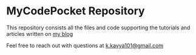 # MyCodePocket Repository

This repository consists all the files and code supporting the tutorials and articles written on [my blog](https://mycodepocket.com/blog/)

Feel free to reach out with questions at k.kavya101@gmail.com

